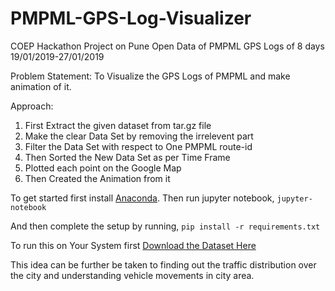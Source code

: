 # PMPML-GPS-Log-Visualizer
COEP Hackathon Project on Pune Open Data of PMPML GPS Logs of 8 days 19/01/2019-27/01/2019

Problem Statement: To Visualize the GPS Logs of PMPML and make animation of it.

Approach:
1. First Extract the given dataset from tar.gz file
2. Make the clear Data Set by removing the irrelevent part
3. Filter the Data Set with respect to One PMPML route-id
4. Then Sorted the New Data Set as per Time Frame
5. Plotted each point on the Google Map
6. Then Created the Animation from it

To get started first install [Anaconda](https://www.anaconda.com/distribution/). Then run jupyter notebook,
`jupyter-notebook`

And then complete the setup by running,
`pip install -r requirements.txt`

To run this on Your System first [Download the Dataset Here](https://drive.google.com/uc?id=1-kiz85TvxyHuZsSCDjGtP0IMH56v-uxN&export=download)

This idea can be further be taken to finding out the traffic distribution over the city and understanding vehicle movements in city area.
